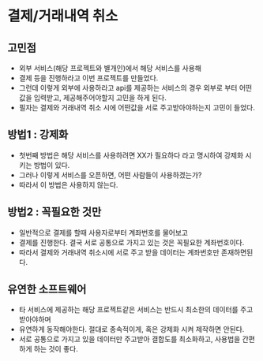 # 결제/거래내역 취소

## 고민점
* 외부 서비스(해당 프로젝트와 별개인)에서 해당 서비스를 사용해
* 결제 등을 진행하라고 이번 프로젝트를 만들었다.
* 그런데 이렇게 외부에 사용하라고 api를 제공하는 서비스의 경우 외부로 부터 어떤 값을 입력받고, 제공해주어야할지 고민을 하게 된다.
* 필자는 결제와 거래내역 취소 시에 어떤값을 서로 주고받아야하는지 고민이 들었다.

## 방법1 : 강제화
* 첫번째 방법은 해당 서비스를 사용하려면 XX가 필요하다 라고 명시하여 강제화 시키는 방법이 있다.
* 그러나 이렇게 서비스를 오픈하면, 어떤 사람들이 사용하겠는가?
* 따라서 이 방법은 사용하지 않는다.

## 방법2 : 꼭필요한 것만
* 일반적으로 결제를 할때 사용자로부터 계좌번호를 물어보고
* 결제를 진행한다. 결국 서로 공통으로 가지고 있는 것은 꼭필요한 계좌번호이다.
* 따라서 결제와 거래내역 취소시에 서로 주고 받을 데이터는 계좌번호만 존재하면된다.

## 유연한 소프트웨어
* 타 서비스에 제공하는 해당 프로젝트같은 서비스는 반드시 최소한의 데이터를 주고받아야하며
* 유연하게 동작해야한다. 절대로 종속적이게, 혹은 강제화 시켜 제작하면 안된다.
* 서로 공통으로 가지고 있을 데이터만 주고받아 결합도를 최소화하고, 사용법을 간편하게 하는 것이 좋다.